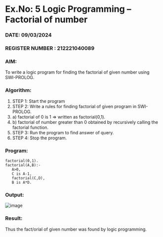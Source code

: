 # Ex.No: 5   Logic Programming – Factorial of number   
### DATE: 09/03/2024                                                                        
### REGISTER NUMBER : 212221040089
### AIM: 
To  write  a logic program for finding the factorial of given number using SWI-PROLOG. 
### Algorithm:
1. STEP 1: Start the program
2. STEP 2:  Write a rules for finding factorial of given program in SWI-PROLOG.
3.   a)	factorial of 0 is 1 => written as factorial(0,1).
4.   b)	factorial of number greater than 0 obtained by recursively calling the factorial    function.
5. STEP 3: Run the program  to find answer of  query.
6. STEP 4: Stop the program.

### Program:
```
factorial(0,1).
factorial(A,B):-
   A>0,
   C is A-1,
   factorial(C,D),
   B is A*D.
```

### Output:
![image](https://github.com/Lingasri/AI_Lab_2023-24/assets/143391929/49f69afa-42be-45af-9c13-5015aed2eef1)




### Result:
Thus the fact/orial of given number was found by logic programming. 
